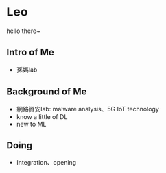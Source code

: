 # Leo #
hello there~

## Intro of Me ##
- 孫媽lab

## Background of Me ##
- 網路資安lab: malware analysis、5G IoT technology
- know a little of DL
- new to ML


## Doing ##
- Integration、opening
